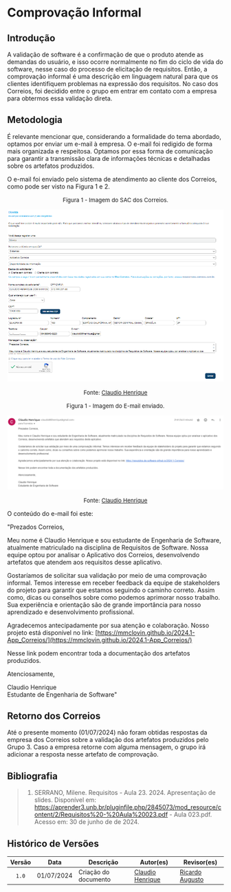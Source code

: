 # Comprovação Informal

## Introdução

A validação de software é a confirmação de que o produto atende as demandas do usuário, e isso ocorre normalmente no fim do ciclo de vida do software, nesse caso do processo de elicitação de requisitos. Então, a comprovação informal é uma descrição em linguagem natural para que os clientes identifiquem problemas na expressão dos requisitos. No caso dos Correios, foi decidido entre o grupo em entrar em contato com a empresa para obtermos essa validação direta.

## Metodologia

É relevante mencionar que, considerando a formalidade do tema abordado, optamos por enviar um e-mail à empresa. O e-mail foi redigido de forma mais organizada e respeitosa. Optamos por essa forma de comunicação para garantir a transmissão clara de informações técnicas e detalhadas sobre os artefatos produzidos.

O e-mail foi enviado pelo sistema de atendimento ao cliente dos Correios, como pode ser visto na Figura 1 e 2.

<font size="2"><p style="text-align: center">Figura 1 - Imagem do SAC dos Correios.</p></font>

![print1](../assets/validacao/print-comprovacao-informal.png)

<font size="2"><p style="text-align: center">Fonte: [Claudio Henrique][ClaudioGH]</p></font>


<font size="2"><p style="text-align: center">Figura 1 - Imagem do E-mail enviado.</p></font>


![print2](../assets/validacao/print-email-comprovacao.png)

<font size="2"><p style="text-align: center">Fonte: [Claudio Henrique][ClaudioGH]</p></font>


O conteúdo do e-mail foi este:

"Prezados Correios,

Meu nome é Claudio Henrique e sou estudante de Engenharia de Software, atualmente matriculado na disciplina de Requisitos de Software. Nossa equipe optou por analisar o Aplicativo dos Correios, desenvolvendo artefatos que atendem aos requisitos desse aplicativo.

Gostaríamos de solicitar sua validação por meio de uma comprovação informal. Temos interesse em receber feedback da equipe de stakeholders do projeto para garantir que estamos seguindo o caminho correto. Assim como, dicas ou conselhos sobre como podemos aprimorar nosso trabalho. Sua experiência e orientação são de grande importância para nosso aprendizado e desenvolvimento profissional.

Agradecemos antecipadamente por sua atenção e colaboração. Nosso projeto está disponível no link: [https://mmclovin.github.io/2024.1-App_Correios/](https://mmclovin.github.io/2024.1-App_Correios/)

Nesse link podem encontrar toda a documentação dos artefatos produzidos.

Atenciosamente,

Claudio Henrique  
Estudante de Engenharia de Software"




## Retorno dos Correios

Até o presente momento (01/07/2024) não foram obtidas respostas da empresa dos Correios sobre a validação dos artefatos produzidos pelo Grupo 3. Caso a empresa retorne com alguma mensagem, o grupo irá adicionar a resposta nesse artefato de comprovação.


## Bibliografia

> 1. SERRANO, Milene. Requisitos - Aula 23. 2024. Apresentação de slides. Disponível em: https://aprender3.unb.br/pluginfile.php/2845073/mod_resource/content/2/Requisitos%20-%20Aula%20023.pdf - Aula 023.pdf. Acesso em: 30 de junho de de 2024.

## Histórico de Versões

| Versão | Data | Descrição | Autor(es) | Revisor(es) |
| :----: | :--: | --------- | ----------- | ------ |
| `1.0`  | 01/07/2024 | Criação do documento | [Claudio Henrique][ClaudioGH] | [Ricardo Augusto][RicardoGH] |

[ClaudioGH]: https://github.com/claudiohsc
[DaniloGH]: https://github.com/Danilo-Carvalho-Antunes
[EliasGH]: https://github.com/EliasOliver21
[GabrielBGH]: https://github.com/Bertolazi
[GabrielFGH]: https://github.com/MMcLovin
[PabloGH]: https://github.com/pabloheika
[RicardoGH]: https://www.github.com/avmricardo
